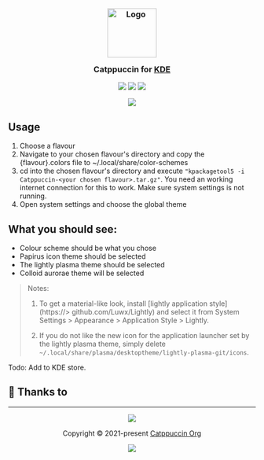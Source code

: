 <h3 align="center">
	<img src="https://raw.githubusercontent.com/catppuccin/catppuccin/main/assets/logos/exports/1544x1544_circle.png" width="100" alt="Logo"/><br/>
	<img src="https://raw.githubusercontent.com/catppuccin/catppuccin/main/assets/misc/transparent.png" height="30" width="0px"/>
	Catppuccin for <a href="https://www.kde.org/">KDE</a>
	<img src="https://raw.githubusercontent.com/catppuccin/catppuccin/main/assets/misc/transparent.png" height="30" width="0px"/>
</h3>

<p align="center">
    <a href="https://github.com/catppuccin/kde/stargazers"><img src="https://img.shields.io/github/stars/catppuccin/kde?colorA=363a4f&colorB=b7bdf8&style=for-the-badge"></a>
    <a href="https://github.com/catppuccin/kde/issues"><img src="https://img.shields.io/github/issues/catppuccin/kde?colorA=363a4f&colorB=f5a97f&style=for-the-badge"></a>
    <a href="https://github.com/catppuccin/kde/contributors"><img src="https://img.shields.io/github/contributors/catppuccin/kde?colorA=363a4f&colorB=a6da95&style=for-the-badge"></a>
</p>

<p align="center">
  <img src="https://github.com/Sourcastic/Catppuccin-kde/blob/main/assets/res.png"/>
</p>

## Usage


1. Choose a flavour
2. Navigate to your chosen flavour's directory and copy the {flavour}.colors file to ~/.local/share/color-schemes
3. cd into the chosen flavour's directory and execute `"kpackagetool5 -i Catppuccin-<your chosen flavour>.tar.gz"`. You need an working internet connection for this to work. Make sure system settings is not running.
4. Open system settings and choose the global theme

What you should see:  
 -
 - Colour scheme should be what you chose
 - Papirus icon theme should be selected
 - The lightly plasma theme should be selected
 - Colloid aurorae theme will be selected
 

  
> Notes:
> 1. To get a material-like look, install [lightly application style](https://> github.com/Luwx/Lightly) and select it from System Settings > Appearance > Application Style > Lightly. 
>
> 2. If you do not like the new icon for the application launcher set by the lightly plasma theme, simply delete `~/.local/share/plasma/desktoptheme/lightly-plasma-git/icons`.

Todo: Add to KDE store.


## 💝 Thanks to

---------

<p align="center"><img src="https://raw.githubusercontent.com/catppuccin/catppuccin/main/assets/footers/gray0_ctp_on_line.svg?sanitize=true" /></p>
<p align="center">Copyright &copy; 2021-present <a href="https://github.com/catppuccin" target="_blank">Catppuccin Org</a>
<p align="center"><a href="https://github.com/catppuccin/catppuccin/blob/main/LICENSE"><img src="https://img.shields.io/static/v1.svg?style=for-the-badge&label=License&message=MIT&logoColor=d9e0ee&colorA=363a4f&colorB=b7bdf8"/></a></p>
